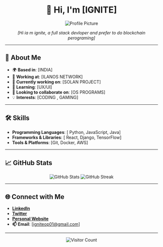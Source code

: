 <h1 align="center">👋 Hi, I'm [IGNITE]</h1>

<p align="center">
  <img src="https://github.com/user-attachments/assets/5d9b8758-71d0-40e2-8dec-cb2597d0a906" alt="Profile Picture" style="--tool-tip-position-top: 440px; --tool-tip-position-left: 155.4296875px;">
</p>

<p align="center">
  <em>[Hi ia m ignite, a full stack devloper and prefer to do blockchain perograming]</em>
</p>

---

## 🌟 About Me

- 🌍 **Based in**: [INDIA]
- 💼 **Working at**: [ILANOS NETWORK]
- 🔭 **Currently working on**: [SOLAN PROJECT]
- 🌱 **Learning**: [UX/UI]
- 👯 **Looking to collaborate on**: [OS PROGRAMS]
- 💡 **Interests**: [CODING , GAMING]

---

## 🛠️ Skills

- **Programming Languages**: [ Python, JavaScript, Java]
- **Frameworks & Libraries**: [ React, Django, TensorFlow]
- **Tools & Platforms**: [Git, Docker, AWS]

---

## 📈 GitHub Stats

<p align="center">
  <img src="https://github-readme-stats.vercel.app/api?username=ChrisTitusTech&show_icons=true&theme=radical" alt="GitHub Stats">
  <img src="https://github-readme-streak-stats.herokuapp.com/?user=ChrisTitusTech&theme=dark" alt="GitHub Streak">
</p>

---

## 🌐 Connect with Me

- **[LinkedIn](https://linkedin.com/in/?)**  
- **[Twitter](https://twitter.com/?)**  
- **[Personal Website](https://igniteop.com)**  
- **📫 Email**: [igniteop01@gmail.com]

---

<p align="center">
  <img src="https://visitor-badge.laobi.icu/badge?page_id=yourusername.yourusername" alt="Visitor Count">
</p>

